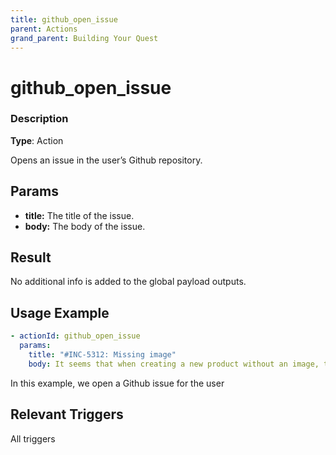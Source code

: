 ```yaml
---
title: github_open_issue
parent: Actions
grand_parent: Building Your Quest
---
```


# github_open_issue

### Description

**Type**: Action

Opens an issue in the user’s Github repository.

## Params

- **title:** The title of the issue.
- **body:** The body of the issue.

## Result

No additional info is added to the global payload outputs.

## Usage Example

```yaml
- actionId: github_open_issue
  params:
    title: "#INC-5312: Missing image"
    body: It seems that when creating a new product without an image, there are broken images showing up in the product catalog. Please fix this by replicating this bug locally with mock data. Take a screenshot of the fix and attach it to a PR when you close the bug. There's a placeholder image in the repo that you can use named `placeholder.png`gex: @gmail.com$
```

In this example, we open a Github issue for the user

## Relevant Triggers

All triggers